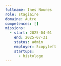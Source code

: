 ```yaml
---
fullname: Ines Nounes
role: stagiaire
domaine: Autre
competences: []
missions:
  - start: 2025-04-01
    end: 2025-07-31
    status: admin
    employer: Scopyleft
    startups:
      - histologe
---
```

